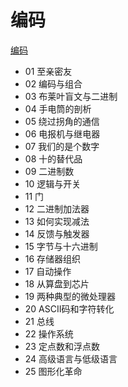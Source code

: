# 编码

[编码](https://github.com/yuanliangding/books/blob/master/%E2%97%8F%E7%A7%91%E2%97%8F%E6%99%AE%E2%97%8F%E7%B3%BB%E2%97%8F%E5%88%97%E2%97%8F/%E7%BC%96%E7%A0%81%EF%BC%9A%E9%9A%90%E5%8C%BF%E5%9C%A8%E8%AE%A1%E7%AE%97%E6%9C%BA%E8%BD%AF%E7%A1%AC%E4%BB%B6%E8%83%8C%E5%90%8E%E7%9A%84%E8%AF%AD%E8%A8%80%EF%BC%88%E7%BE%8E.%E4%BD%A9%E6%8E%AA%E5%B0%94%E5%BE%B7%EF%BC%89.pdf)

- 01 至亲密友
- 02 编码与组合
- 03 布莱叶盲文与二进制
- 04 手电筒的剖析
- 05 绕过拐角的通信
- 06 电报机与继电器
- 07 我们的是个数字
- 08 十的替代品
- 09 二进制数
- 10 逻辑与开关
- 11 门
- 12 二进制加法器
- 13 如何实现减法
- 14 反馈与触发器
- 15 字节与十六进制
- 16 存储器组织
- 17 自动操作
- 18 从算盘到芯片
- 19 两种典型的微处理器
- 20 ASCII码和字符转化
- 21 总线
- 22 操作系统
- 23 定点数和浮点数
- 24 高级语言与低级语言
- 25 图形化革命